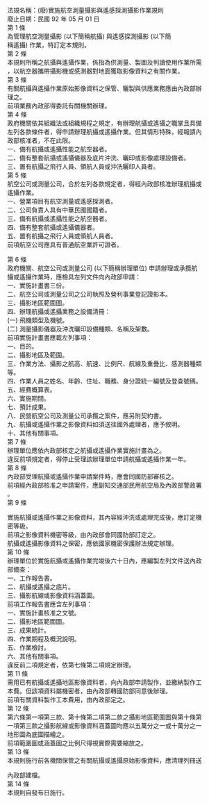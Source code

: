 法規名稱：(廢)實施航空測量攝影與遙感探測攝影作業規則  
廢止日期：民國 92 年 05 月 01 日  
第 1 條  
為管理航空測量攝影 (以下簡稱航攝) 與遙感探測攝影 (以下簡  
稱遙攝) 作業，特訂定本規則。  
第 2 條  
本規則所稱之航攝與遙攝作業，係指為供測量、製圖及判讀使用作業所需  
，以航空器攜帶攝影機或感測器對地面獲取影像資料之有關作業。  
第 3 條  
有關航攝與遙攝作業原始影像資料之保管、曬製與供應業務應由內政部辦  
理之。  
前項業務內政部得委託有關機關辦理。  
第 4 條  
政府機關依其組織法或組織規程之規定，有辦理航攝或遙攝之職掌且具備  
左列各款條件者，得申請辦理航攝或遙攝作業。但其情形特殊，經報請內  
政部核准者，不在此限。  
一、備有航攝或遙攝性能之航空器者。  
二、備有整套航攝或遙攝儀器及底片沖洗、曬印或影像處理設備者。  
三、置有航攝之飛行人員、領航人員或沖洗曬印人員者。  
第 5 條  
航空公司或測量公司，合於左列各款規定者，得經內政部核准辦理航攝或  
遙攝作業。  
一、營業項目有航空測量或遙感探測者。  
二、公司負責人具有中華民國國籍者。  
三、備有航攝或遙攝性能之航空器者。  
四、備有整套航攝或遙攝儀器者。  
五、置有航攝之飛行人員或領航人員者。  
前項航空公司應具有普通航空業許可證者。  


第 6 條  
政府機關、航空公司或測量公司 (以下簡稱辦理單位) 申請辦理或承攬航  
攝或遙攝作業時，應檢具左列文件向內政部申請：  
一、實施計畫書三份。  
二、航空公司或測量公司之公司執照及營利事業登記證影本。  
三、攝影地區範圍圖。  
四、辦理航攝或遙攝業務之設備清冊：  
(一) 飛機類型及機號。  
(二) 測量攝影儀器及沖洗曬印設備種類、名稱及架數。  
前項實施計畫書應載左列事項：  
一、目的。  
二、攝影地區及範圍。  
三、作業方法、攝影之航高、航速、比例尺、航線及重疊比、感測器種類  
等。  
四、作業人員之姓名、年齡、住址、職務、身分證統一編號及登查號碼。  
五、經費概算表。  
六、實施期間。  
七、預計成果。  
八、民營航空公司及測量公司承攬之案件，應另附契約書。  
九、航攝或遙攝作業之影像資料如須送往國外處理者，應予敘明。  
十、其他有關事項。  
第 7 條  
辦理單位應依內政部核定之航攝或遙攝作業實施計畫為之。  
違反前項規定者，得停止受理該辦理單位申請航攝或遙攝作業一年。  
第 8 條  
內政部受理航攝或遙攝作業申請案件時，應會同國防部審核之。  
前項經內政部核准之申請案件，應副知交通部民用航空局及內政部警政署  
。  
第 9 條  


實施航攝或遙攝作業之影像資料，其內容經沖洗或處理完成後，應訂定機  
密等級。  
前項之影像資料機密等級，由內政部會同國防部訂定之。  
航攝或遙攝影像資料之保密，應依國家機密保護辦法規定辦理。  
第 10 條  
辦理單位於實施航攝或遙攝作業完竣後六十日內，應編製左列文件送內政  
部備查：  
一、工作報告書。  
二、航攝或遙攝之底片。  
三、攝影航線或影像資料涵蓋圖。  
前項工作報告書應含左列事項：  
一、實施計畫核准之文號。  
二、攝影地區範圍圖。  
三、成果統計。  
四、作業期程及概況說明。  
五、作業檢討。  
六、其他有關事項。  
違反前二項規定者，依第七條第二項規定辦理。  
第 11 條  
需用已有航攝或遙攝地區影像資料者，向內政部申請製作，並繳納製作工  
本費。但該項資料屬機密者，由內政部轉國防部同意後辦理。  
前項有關資料製作工本費用，由內政部定之。  
第 12 條  
第六條第一項第三款、第十條第二項第二款之攝影地區範圍圖與第十條第  
一項第三款之攝影航線或影像資料涵蓋圖均應以五萬分之一或十萬分之一  
地形圖為底圖描繪之。  
前項範圍圖或涵蓋圖之比例尺得視實際需要縮放之。  
第 13 條  
本規則施行前各機關保管之有關航攝或遙攝原始影像資料，應清理列冊送  


內政部建檔。  
第 14 條  
本規則自發布日施行。  


